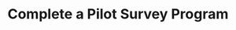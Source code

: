 ---
label: "Chapter 9"
title: "Complete a Pilot Survey Program"
short_title: 
layout: essay
contributor:
order: 80
---